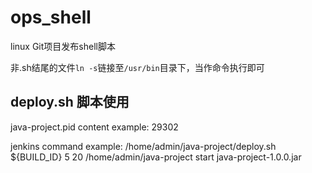 # ops_shell
linux Git项目发布shell脚本

非.sh结尾的文件`ln -s`链接至`/usr/bin`目录下，当作命令执行即可


## deploy.sh 脚本使用
java-project.pid content example: 29302

jenkins command example:  /home/admin/java-project/deploy.sh ${BUILD_ID} 5 20 /home/admin/java-project start java-project-1.0.0.jar
